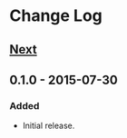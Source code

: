 # Change Log

## [Next][next]

## 0.1.0 - 2015-07-30

### Added
- Initial release.

[next]: https://github.com/gridable/gridable/compare/v0.1.0...HEAD
